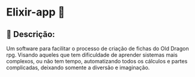 # Elixir-app 🐲
## 📓 Descrição:
Um software para facilitar o processo de criação de fichas do Old Dragon rpg. Visando aqueles que tem dificuldade de aprender sistemas mais complexos, ou não tem tempo, automatizando todos os cálculos e partes complicadas, deixando somente a diversão e imaginação.
